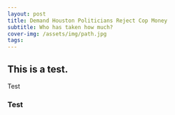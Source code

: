 ```yaml
---
layout: post
title: Demand Houston Politicians Reject Cop Money
subtitle: Who has taken how much?
cover-img: /assets/img/path.jpg
tags: 
---
```


## This is a test. 
Test

### Test
